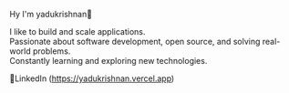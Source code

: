 Hy I'm yadukrishnan👋

I like to build and scale applications.  
Passionate about software development, open source, and solving real-world problems.  
Constantly learning and exploring new technologies.  

🔗LinkedIn (https://yadukrishnan.vercel.app)

<!--
**yaaduu11/yaaduu11** is a ✨ _special_ ✨ repository because its `README.md` (this file) appears on your GitHub profile.

Here are some ideas to get you started:

- 🔭 I’m currently working on ...
- 🌱 I’m currently learning ...
- 👯 I’m looking to collaborate on ...
- 🤔 I’m looking for help with ...
- 💬 Ask me about ...
- 📫 How to reach me: ...
- 😄 Pronouns: ...
- ⚡ Fun fact: ...
-->
